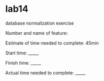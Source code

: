 # lab14
database normalization exercise

Number and name of feature: 

Estimate of time needed to complete: 45min

Start time: _____

Finish time: _____

Actual time needed to complete: _____